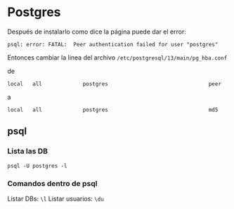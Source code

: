 # Postgres

Después de instalarlo como dice la página puede dar el error:

`
psql: error: FATAL:  Peer authentication failed for user "postgres"
`

Entonces cambiar la linea del archivo `/etc/postgresql/13/main/pg_hba.conf`

de

`local   all             postgres                                peer`

a

`local   all             postgres                                md5`




## psql

### Lista las DB

```
psql -U postgres -l
```

### Comandos dentro de psql

Listar DBs: ```\l```
Listar usuarios: ```\du```
